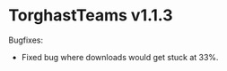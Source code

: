 TorghastTeams v1.1.3
====================

Bugfixes:

- Fixed bug where downloads would get stuck at 33%.